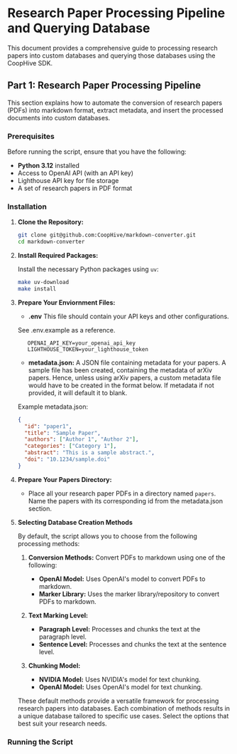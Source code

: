 # Research Paper Processing Pipeline and Querying Database

This document provides a comprehensive guide to processing research papers into custom databases and querying those databases using the CoopHive SDK.

## Part 1: Research Paper Processing Pipeline

This section explains how to automate the conversion of research papers (PDFs) into markdown format, extract metadata, and insert the processed documents into custom databases.

### Prerequisites

Before running the script, ensure that you have the following:

- **Python 3.12** installed
- Access to OpenAI API (with an API key)
- Lighthouse API key for file storage
- A set of research papers in PDF format

### Installation

1. **Clone the Repository:**

   ```bash
   git clone git@github.com:CoopHive/markdown-converter.git
   cd markdown-converter
   ```

2. **Install Required Packages:**

   Install the necessary Python packages using `uv`:

   ```bash
   make uv-download
   make install
   ```

3. **Prepare Your Enviornment Files:**

   - **.env** This file should contain your API keys and other configurations.

   See .env.example as a reference.

   ```env
      OPENAI_API_KEY=your_openai_api_key
      LIGHTHOUSE_TOKEN=your_lighthouse_token
   ```

   - **metadata.json:** A JSON file containing metadata for your papers. A sample file has been created, containing the metadata of arXiv papers. Hence, unless using arXiv papers, a custom metadata file would have to be created in the format below. If metadata if not provided, it will default it to blank.

   Example metadata.json:

   ```json
   {
     "id": "paper1",
     "title": "Sample Paper",
     "authors": ["Author 1", "Author 2"],
     "categories": ["Category 1"],
     "abstract": "This is a sample abstract.",
     "doi": "10.1234/sample.doi"
   }
   ```

4. **Prepare Your Papers Directory:**

   - Place all your research paper PDFs in a directory named `papers`. Name the papers with its corresponding id from the metadata.json section.

5. **Selecting Database Creation Methods**

   By default, the script allows you to choose from the following processing methods:

   1. **Conversion Methods:** Convert PDFs to markdown using one of the following:

      - **OpenAI Model:** Uses OpenAI's model to convert PDFs to markdown.
      - **Marker Library:** Uses the marker library/repository to convert PDFs to markdown.

   2. **Text Marking Level:**

      - **Paragraph Level:** Processes and chunks the text at the paragraph level.
      - **Sentence Level:** Processes and chunks the text at the sentence level.

   3. **Chunking Model:**

      - **NVIDIA Model:** Uses NVIDIA's model for text chunking.
      - **OpenAI Model:** Uses OpenAI's model for text chunking.

   These default methods provide a versatile framework for processing research papers into databases. Each combination of methods results in a unique database tailored to specific use cases. Select the options that best suit your research needs.

### Running the Script
